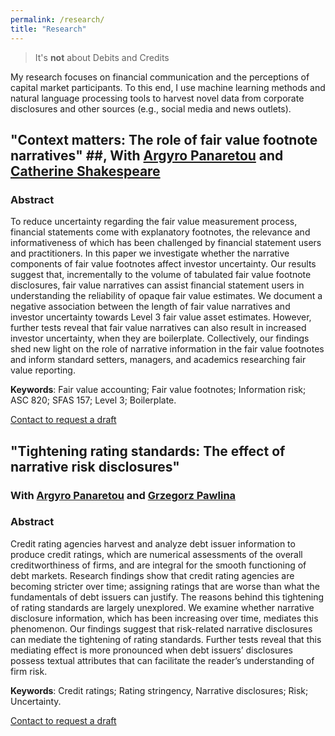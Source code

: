 ```yaml
---
permalink: /research/
title: "Research"
---
```


> It's **not** about Debits and Credits

My research focuses on financial communication and the perceptions of capital market participants. To this end, I use machine learning methods and natural language processing tools to harvest novel data from corporate disclosures and other sources (e.g., social media and news outlets).

## "Context matters: The role of fair value footnote narratives" ##, With [Argyro Panaretou](https://www.lancaster.ac.uk/lums/people/argyro-panaretou) and [Catherine Shakespeare](https://michiganross.umich.edu/faculty-research/faculty/cathy-shakespeare)
### Abstract

To reduce uncertainty regarding the fair value measurement process, financial statements come with explanatory footnotes, the relevance and informativeness of which has been challenged by financial statement users and practitioners. In this paper we investigate whether the narrative components of fair value footnotes affect investor uncertainty. Our results suggest that, incrementally to the volume of tabulated fair value footnote disclosures, fair value narratives can assist financial statement users in understanding the reliability of opaque fair value estimates. We document a negative association between the length of fair value narratives and investor uncertainty towards Level 3 fair value asset estimates. However, further tests reveal that fair value narratives can also result in increased investor uncertainty, when they are boilerplate. Collectively, our findings shed new light on the role of narrative information in the fair value footnotes and inform standard setters, managers, and academics researching fair value reporting.

**Keywords**: Fair value accounting; Fair value footnotes; Information risk; ASC 820; SFAS 157; Level 3; Boilerplate.

[Contact to request a draft](mailto:d.kanelis1@lancaster.ac.uk)

## "Tightening rating standards: The effect of narrative risk disclosures"
### With [Argyro Panaretou](https://www.lancaster.ac.uk/lums/people/argyro-panaretou) and [Grzegorz Pawlina](https://www.lancaster.ac.uk/lums/people/grzegorz-pawlina)
### Abstract

Credit rating agencies harvest and analyze debt issuer information to produce credit ratings, which are numerical assessments of the overall creditworthiness of firms, and are integral for the smooth functioning of debt markets. Research findings show that credit rating agencies are becoming stricter over time; assigning ratings that are worse than what the fundamentals of debt issuers can justify. The reasons behind this tightening of rating standards are largely unexplored. We examine whether narrative disclosure information, which has been increasing over time, mediates this phenomenon. Our findings suggest that risk-related narrative disclosures can mediate the tightening of rating standards. Further tests reveal that this mediating effect is more pronounced when debt issuers’ disclosures possess textual attributes that can facilitate the reader’s understanding of firm risk.

**Keywords**: Credit ratings; Rating stringency, Narrative disclosures; Risk; Uncertainty.

[Contact to request a draft](mailto:d.kanelis1@lancaster.ac.uk)
